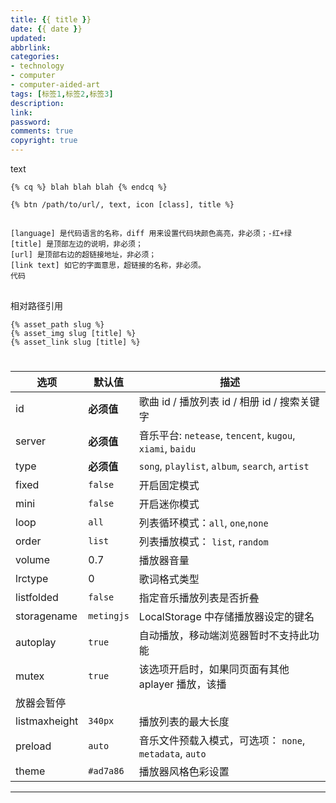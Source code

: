 ```yaml
---
title: {{ title }}
date: {{ date }}
updated:
abbrlink:
categories:
- technology
- computer
- computer-aided-art
tags: [标签1,标签2,标签3]
description:
link:
password:
comments: true
copyright: true
---
```

<p class="description">text</p>
<!-- more -->

```{% cq %} blah blah blah {% endcq %}```

```{% btn /path/to/url/, text, icon [class], title %}```

##

```[language] [title] [url] [link-text]
[language] 是代码语言的名称，diff 用来设置代码块颜色高亮，非必须；-红+绿
[title] 是顶部左边的说明，非必须；
[url] 是顶部右边的超链接地址，非必须；
[link text] 如它的字面意思，超链接的名称，非必须。
代码
```
##

相对路径引用

```
{% asset_path slug %}
{% asset_img slug [title] %}
{% asset_link slug [title] %}
```

# #



| 选项          | 默认值     | 描述                                                        |
| ------------- | ---------- | ----------------------------------------------------------- |
| id            | **必须值** | 歌曲 id / 播放列表 id / 相册 id / 搜索关键字                |
| server        | **必须值** | 音乐平台: `netease`, `tencent`, `kugou`, `xiami`, `baidu`   |
| type          | **必须值** | `song`, `playlist`, `album`, `search`, `artist`             |
| fixed         | `false`    | 开启固定模式                                                |
| mini          | `false`    | 开启迷你模式                                                |
| loop          | `all`      | 列表循环模式：`all`, `one`,`none`                           |
| order         | `list`     | 列表播放模式： `list`, `random`                             |
| volume        | 0.7        | 播放器音量                                                  |
| lrctype       | 0          | 歌词格式类型                                                |
| listfolded    | `false`    | 指定音乐播放列表是否折叠                                    |
| storagename   | `metingjs` | LocalStorage 中存储播放器设定的键名                         |
| autoplay      | `true`     | 自动播放，移动端浏览器暂时不支持此功能                      |
| mutex         | `true`     | 该选项开启时，如果同页面有其他 aplayer 播放，该播
放器会暂停 |
| listmaxheight | `340px`    | 播放列表的最大长度                                          |
| preload       | `auto`     | 音乐文件预载入模式，可选项： `none`, `metadata`, `auto`     |
| theme         | `#ad7a86`  | 播放器风格色彩设置                                          |

<div class="aplayer"
    data-id="60198"
    data-server="netease"
    data-type="playlist">
</div>
<div class="aplayer"
    data-name="山海"
    data-artist="草东没有派对"
    data-url="https://music.alessa0.cn/草东没有派对-山海.mp3"
    data-cover="https://music.alessa0.cn/草东没有派对-山海.jpg"
    data-autoplay="true">
</div>
<script src="https://cdn.jsdelivr.net/npm/meting@1.2/dist/Meting.min.js"></script>

<hr />
